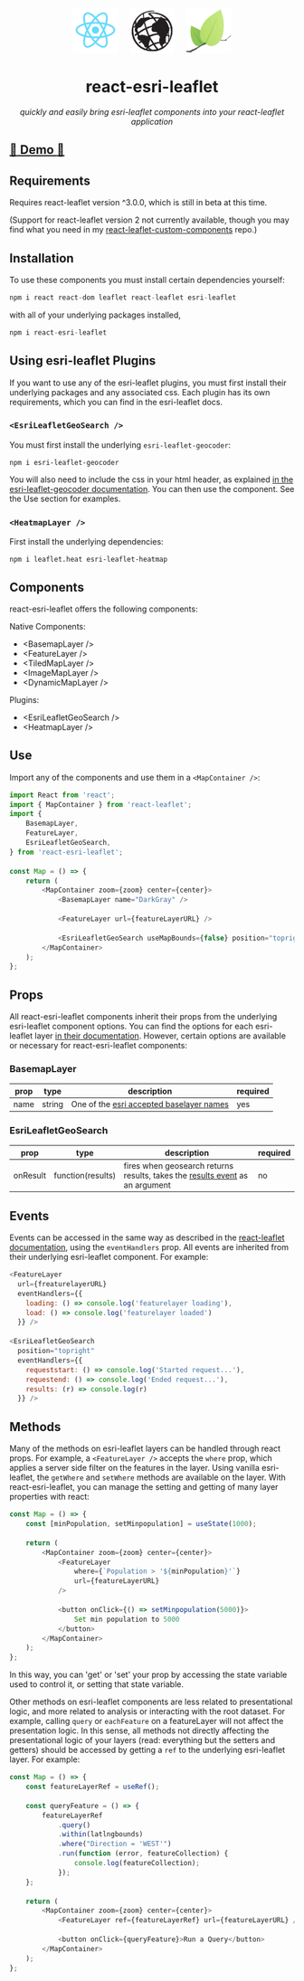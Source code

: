 <p align="center">
   <img src="/assets/react-logo.png" width="80px">&nbsp;&nbsp;&nbsp;&nbsp;
   <img src="/assets/esri-logo.png" width="80px">&nbsp;&nbsp;&nbsp;&nbsp;
   <img src="/assets/leaflet-logo.png" width="80px">
   <h1 align="center">react-esri-leaflet</h1>
</p>

<p align="center">
   <i>quickly and easily bring esri-leaflet components into your react-leaflet application</i>
</p>

## [:eyes: Demo :eyes: ](https://codesandbox.io/s/react-esri-leaflet-example-n15yn)

## Requirements

Requires react-leaflet version ^3.0.0, which is still in beta at this time.

(Support for react-leaflet version 2 not currently available, though you may find what you need in my [react-leaflet-custom-components](https://github.com/slutske22/react-leaflet-custom-components#esrileafletlayer) repo.)

## Installation

To use these components you must install certain dependencies yourself:

```javascript
npm i react react-dom leaflet react-leaflet esri-leaflet
```

with all of your underlying packages installed,

```javascript
npm i react-esri-leaflet
```

## Using esri-leaflet Plugins

If you want to use any of the esri-leaflet plugins, you must first install their underlying packages and any associated css. Each plugin has its own requirements, which you can find in the esri-leaflet docs.

### `<EsriLeafletGeoSearch />`

You must first install the underlying `esri-leaflet-geocoder`:

```javscript
npm i esri-leaflet-geocoder
```

You will also need to include the css in your html header, as explained [in the esri-leaflet-geocoder documentation](https://github.com/Esri/esri-leaflet-geocoder). You can then use the <EsriLeafletGeoSearch /> component. See the Use section for examples.

### `<HeatmapLayer />`

First install the underlying dependencies:

```javscript
npm i leaflet.heat esri-leaflet-heatmap
```

## Components

react-esri-leaflet offers the following components:

Native Components:

-  &lt;BasemapLayer /&gt;
-  &lt;FeatureLayer /&gt;
-  &lt;TiledMapLayer /&gt;
-  &lt;ImageMapLayer /&gt;
-  &lt;DynamicMapLayer /&gt;

Plugins:

-  &lt;EsriLeafletGeoSearch /&gt;
-  &lt;HeatmapLayer /&gt;

## Use

Import any of the components and use them in a `<MapContainer />`:

```javascript
import React from 'react';
import { MapContainer } from 'react-leaflet';
import {
	BasemapLayer,
	FeatureLayer,
	EsriLeafletGeoSearch,
} from 'react-esri-leaflet';

const Map = () => {
	return (
		<MapContainer zoom={zoom} center={center}>
			<BasemapLayer name="DarkGray" />

			<FeatureLayer url={featureLayerURL} />

			<EsriLeafletGeoSearch useMapBounds={false} position="topright" />
		</MapContainer>
	);
};
```

## Props

All react-esri-leaflet components inherit their props from the underlying esri-leaflet component options. You can find the options for each esri-leaflet layer [in their documentation](https://esri.github.io/esri-leaflet/api-reference/#layers). However, certain options are available or necessary for react-esri-leaflet components:

### BasemapLayer

| prop | type   | description                                                                                                             | required |
| ---- | ------ | ----------------------------------------------------------------------------------------------------------------------- | -------- |
| name | string | One of the [esri accepted baselayer names](https://esri.github.io/esri-leaflet/api-reference/layers/basemap-layer.html) | yes      |

### EsriLeafletGeoSearch

| prop     | type              | description                                                                                                                                                      | required |
| -------- | ----------------- | ---------------------------------------------------------------------------------------------------------------------------------------------------------------- | -------- |
| onResult | function(results) | fires when geosearch returns results, takes the [results event](https://esri.github.io/esri-leaflet/api-reference/controls/geosearch.html#events) as an argument | no       |

## Events

Events can be accessed in the same way as described in the [react-leaflet documentation](https://react-leaflet-v3.now.sh/docs/api-components#evented-behavior), using the `eventHandlers` prop. All events are inherited from their underlying esri-leaflet component. For example:

```javascript
<FeatureLayer
  url={freaturelayerURL}
  eventHandlers={{
    loading: () => console.log('featurelayer loading'),
    load: () => console.log('featurelayer loaded')
  }} />

<EsriLeafletGeoSearch
  position="topright"
  eventHandlers={{
    requeststart: () => console.log('Started request...'),
    requestend: () => console.log('Ended request...'),
    results: (r) => console.log(r)
  }} />
```

## Methods

Many of the methods on esri-leaflet layers can be handled through react props. For example, a `<FeatureLayer />` accepts the `where` prop, which applies a server side filter on the features in the layer. Using vanilla esri-leaflet, the `getWhere` and `setWhere` methods are available on the layer. With react-esri-leaflet, you can manage the setting and getting of many layer properties with react:

```javascript
const Map = () => {
	const [minPopulation, setMinpopulation] = useState(1000);

	return (
		<MapContainer zoom={zoom} center={center}>
			<FeatureLayer
				where={`Population > '${minPopulation}'`}
				url={featureLayerURL}
			/>

			<button onClick={() => setMinpopulation(5000)}>
				Set min population to 5000
			</button>
		</MapContainer>
	);
};
```

In this way, you can 'get' or 'set' your prop by accessing the state variable used to control it, or setting that state variable.

Other methods on esri-leaflet components are less related to presentational logic, and more related to analysis or interacting with the root dataset. For example, calling `query` or `eachFeature` on a featureLayer will not affect the presentation logic. In this sense, all methods not directly affecting the presentational logic of your layers (read: everything but the setters and getters) should be accessed by getting a `ref` to the underlying esri-leaflet layer. For example:

```javascript
const Map = () => {
	const featureLayerRef = useRef();

	const queryFeature = () => {
		featureLayerRef
			.query()
			.within(latlngbounds)
			.where("Direction = 'WEST'")
			.run(function (error, featureCollection) {
				console.log(featureCollection);
			});
	};

	return (
		<MapContainer zoom={zoom} center={center}>
			<FeatureLayer ref={featureLayerRef} url={featureLayerURL} />

			<button onClick={queryFeature}>Run a Query</button>
		</MapContainer>
	);
};
```
